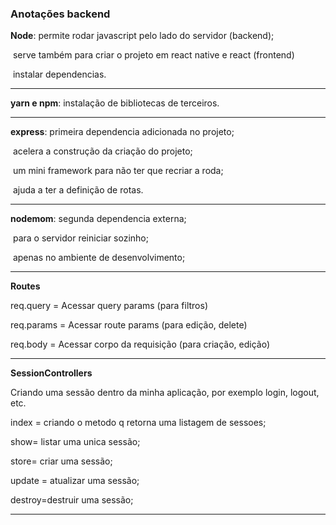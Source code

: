 ### Anotações backend

**Node**: permite rodar javascript pelo lado do servidor (backend);

​	serve também para criar o projeto em react native e react (frontend) 

​    	instalar dependencias.

___

**yarn e npm**: instalação de bibliotecas de terceiros.

___

**express**: primeira dependencia adicionada no projeto;

​    	acelera a construção da criação do projeto;

​    	um mini framework para não ter que recriar a roda;

​    	ajuda a ter a definição de rotas.

___

**nodemom**: segunda dependencia externa;

​    	para o servidor reiniciar sozinho;

​    	apenas no ambiente de desenvolvimento;

___

**Routes**

req.query = Acessar query params (para filtros)

req.params = Acessar route params (para edição, delete)

req.body = Acessar corpo da requisição (para criação, edição)

___

**SessionControllers**

Criando uma sessão dentro da minha aplicação, por exemplo login, logout, etc.

index = criando o metodo q retorna uma listagem de sessoes;

show= listar uma unica sessão;

store= criar uma sessão;

update = atualizar uma sessão;

destroy=destruir uma sessão;

___

